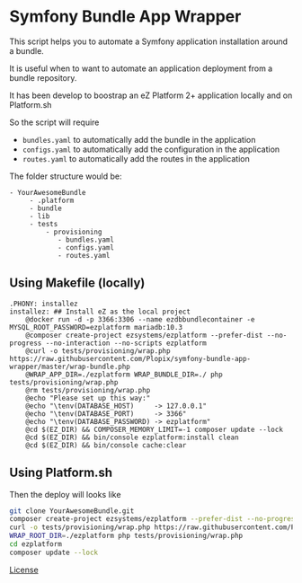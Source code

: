 # Symfony Bundle App Wrapper

This script helps you to automate a Symfony application installation around a
bundle.

It is useful when to want to automate an application deployment from a bundle
repository.

It has been develop to boostrap an eZ Platform 2+ application locally and on Platform.sh 

So the script will require

- `bundles.yaml` to automatically add the bundle in the application
- `configs.yaml` to automatically add the configuration in the application
- `routes.yaml` to automatically add the routes in the application


The folder structure would be:

```
- YourAwesomeBundle
     - .platform
     - bundle
     - lib
     - tests
         - provisioning
            - bundles.yaml
            - configs.yaml
            - routes.yaml
```

## Using Makefile (locally)

```
.PHONY: installez
installez: ## Install eZ as the local project
	@docker run -d -p 3366:3306 --name ezdbbundlecontainer -e MYSQL_ROOT_PASSWORD=ezplatform mariadb:10.3
	@composer create-project ezsystems/ezplatform --prefer-dist --no-progress --no-interaction --no-scripts ezplatform
	@curl -o tests/provisioning/wrap.php https://raw.githubusercontent.com/Plopix/symfony-bundle-app-wrapper/master/wrap-bundle.php
	@WRAP_APP_DIR=./ezplatform WRAP_BUNDLE_DIR=./ php tests/provisioning/wrap.php
	@rm tests/provisioning/wrap.php
	@echo "Please set up this way:"
	@echo "\tenv(DATABASE_HOST)     -> 127.0.0.1"
	@echo "\tenv(DATABASE_PORT)     -> 3366"
	@echo "\tenv(DATABASE_PASSWORD) -> ezplatform"
	@cd $(EZ_DIR) && COMPOSER_MEMORY_LIMIT=-1 composer update --lock
	@cd $(EZ_DIR) && bin/console ezplatform:install clean
	@cd $(EZ_DIR) && bin/console cache:clear
```


## Using Platform.sh

Then the deploy will looks like

```bash
git clone YourAwesomeBundle.git
composer create-project ezsystems/ezplatform --prefer-dist --no-progress --no-interaction --no-scripts
curl -o tests/provisioning/wrap.php https://raw.githubusercontent.com/Plopix/symfony-bundle-app-wrapper/master/wrap-bundle.php
WRAP_ROOT_DIR=./ezplatform php tests/provisioning/wrap.php
cd ezplatform
composer update --lock
```

[License](LICENSE)
